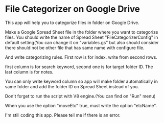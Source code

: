 # File Categorizer on Google Drive
This app will help you to categorize files in folder on Google Drive.

Make a Google Spread Sheet file in the folder where you want to categorize files.
You should write the name of Spread Sheet "FileCategorizerConfig" in default setting(You can change it on "variables.gs" but also should consider there should not be other file that has same name with configure file.

And write categorizing rules. First row is for index. write from second rows.

first column is for search keyword,
second one is for target folder ID.
The last column is for notes.

You can only write keyword column so app will make folder automatically in same folder and add the folder ID on Spread Sheet instead of you.

Don't forget to run the script with V8 engine.(You can find on "Run" menu)

When you use the option "moveEtc" true, must write the option "etcName".

I'm still coding this app. Please tell me if there is an error.
